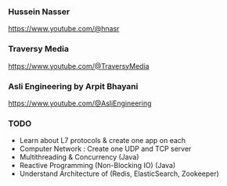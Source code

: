 ### Hussein Nasser
https://www.youtube.com/@hnasr

### Traversy Media 
https://www.youtube.com/@TraversyMedia

### Asli Engineering by Arpit Bhayani
https://www.youtube.com/@AsliEngineering


### TODO
* Learn about L7 protocols & create one app on each
* Computer Network : Create one UDP and TCP server
* Multithreading & Concurrency (Java)
* Reactive Programming (Non-Blocking IO) (Java)
* Understand Architecture of (Redis, ElasticSearch, Zookeeper)
